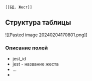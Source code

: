 	[[БД. Жест]]

## Структура таблицы
![[Pasted image 20240204170801.png]]
### Описание полей
- jest_id
- jest - название жеста 
- ...
- 
